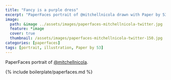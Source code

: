 ```yaml
---
title: "Fancy is a purple dress"
excerpt: "PaperFaces portrait of @mitchellnicola drawn with Paper by 53 on an iPad."
image: 
  path: &image ../assets/images/paperfaces-mitchellnicola-twitter.jpg 
  feature: *image
  cover: true
  thumbnail: /assets/images/paperfaces-mitchellnicola-twitter-150.jpg
categories: [paperfaces]
tags: [portrait, illustration, Paper by 53]
---
```


PaperFaces portrait of [@mitchellnicola](https://twitter.com/mitchellnicola).

{% include boilerplate/paperfaces.md %}

